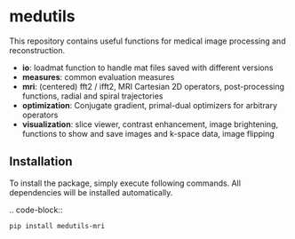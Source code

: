 medutils
========

This repository contains useful functions for medical image processing and reconstruction.

- **io**: loadmat function to handle mat files saved with different versions
- **measures**: common evaluation measures
- **mri**: (centered) fft2 / ifft2, MRI Cartesian 2D operators, post-processing functions, radial and spiral trajectories
- **optimization**: Conjugate gradient, primal-dual optimizers for arbitrary operators 
- **visualization**: slice viewer, contrast enhancement, image brightening, functions to show and save images and k-space data, image flipping

Installation
------------
To install the package, simply execute following commands. All dependencies will
be installed automatically.

.. code-block::

    pip install medutils-mri
